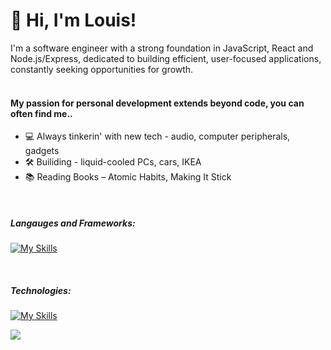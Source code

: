### 

<h1 align='left'>👋 Hi, I'm Louis!</h1>
I'm a software engineer with a strong foundation in JavaScript, React and Node.js/Express, dedicated to building efficient, user-focused applications, constantly seeking opportunities for growth. <br/>
<br/>
<h4>My passion for personal development extends beyond code, you can often find me..</h5>

- 💻 Always tinkerin' with new tech - audio, computer peripherals, gadgets
- 🛠️ Builiding - liquid-cooled PCs, cars, IKEA
- 📚 Reading Books – Atomic Habits, Making It Stick

<br/>

<h5>Langauges and Frameworks:</h5>

[![My Skills](https://skillicons.dev/icons?i=javascript,typescript,react,nextjs,html,css,vuejs,python,java,mysql,graphql,express&theme=dark)](https://skillicons.dev)

<br/>

<h5>Technologies:</h5>

[![My Skills](https://skillicons.dev/icons?i=nodejs,github,git,materialui,webpack,redux,postman,jest,postgres,tailwind,mongodb,aws,figma&theme=dark)](https://skillicons.dev)


![](https://komarev.com/ghpvc/?username=llam722&abbreviated=true)
<!--
**llam722/llam722** is a ✨ _special_ ✨ repository because its `README.md` (this file) appears on your GitHub profile.

Here are some ideas to get you started:

- 🤔 I’m looking for help with ...
- 💬 Ask me about ...

-->
